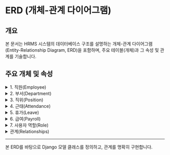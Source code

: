 # ERD (개체-관계 다이어그램)

## 개요
본 문서는 HRMS 시스템의 데이터베이스 구조를 설명하는 개체-관계 다이어그램(Entity-Relationship Diagram, ERD)을 포함하며, 주요 테이블(개체)과 그 속성 및 관계를 기술합니다.

## 주요 개체 및 속성

<details>
<summary>1. 직원(Employee)</summary>

- **employee_id** (PK): 직원 고유 식별자
- **name**: 직원 이름
- **email**: 이메일
- **password**: 암호화된 비밀번호
- **emp_no**: 사번
- **entry_date**: 입사일
- **leave_date**: 퇴사일 (nullable)
- **status**: 재직 상태 (재직 중, 퇴직)
- **created_at**: 생성일시
- **updated_at**: 수정일시
- **department_id** (FK): 부서 참조
- **position_id** (FK): 직위/직책 참조
- **role_id** (FK): 사용자 역할 참조

</details>

<details>
<summary>2. 부서(Department)</summary>

- **department_id** (PK): 부서 고유 식별자
- **name**: 부서명
- **parent_id** (FK, nullable): 상위 부서 참조 (자기참조)
- **manager_id** (FK, nullable): 부서 관리자(직원) 참조
- **created_at**: 생성일시
- **updated_at**: 수정일시

</details>

<details>
<summary>3. 직위(Position)</summary>

- **position_id** (PK): 직위/직책 고유 식별자
- **name**: 직위/직책명
- **created_at**: 생성일시
- **updated_at**: 수정일시

</details>

<details>
<summary>4. 근태(Attendance)</summary>

- **attendance_id** (PK): 근태 고유 식별자
- **employee_id** (FK): 직원 참조
- **date**: 날짜
- **check_in**: 출근 시간
- **check_out**: 퇴근 시간
- **break_time**: 휴게 시간
- **work_hours**: 근로 시간
- **overtime_hours**: 연장 근무 시간
- **created_at**: 생성일시
- **updated_at**: 수정일시

</details>

<details>
<summary>5. 휴가(Leave)</summary>

- **leave_id** (PK): 휴가 내역 고유 식별자
- **employee_id** (FK): 직원 참조
- **leave_type**: 휴가 유형 (연차, 반차, 병가 등)
- **start_date**: 시작일
- **end_date**: 종료일
- **days**: 휴가 일수
- **status**: 상태 (신청, 승인, 반려)
- **reason**: 사유
- **created_at**: 생성일시
- **updated_at**: 수정일시

</details>

<details>
<summary>6. 급여(Payroll)</summary>

- **payroll_id** (PK): 급여 고유 식별자
- **employee_id** (FK): 직원 참조
- **period**: 급여 기간 (YYYY-MM)
- **basic_salary**: 기본 급여
- **allowances**: 수당 합계
- **deductions**: 공제 합계
- **net_pay**: 실수령액
- **created_at**: 생성일시
- **updated_at**: 수정일시

</details>

<details>
<summary>7. 사용자 역할(Role)</summary>

- **role_id** (PK): 역할 고유 식별자
- **name**: 역할명 (관리자, 일반, 부서장 등)
- **permissions**: 권한 정보 (JSON 또는 연결 테이블)
- **created_at**: 생성일시
- **updated_at**: 수정일시

</details>

<details>
<summary>관계(Relationships)</summary>

## 관계(Relationships)
- 직원(Employee) — N:1 → 부서(Department)
- 직원(Employee) — N:1 → 직위(Position)
- 직원(Employee) — N:1 → 사용자 역할(Role)
- 직원(Employee) — 1:N → 근태(Attendance)
- 직원(Employee) — 1:N → 휴가(Leave)
- 직원(Employee) — 1:N → 급여(Payroll)
- 부서(Department) — 1:N → 부서(Department) (자기참조: 상위/하위 부서)

</details>

---

본 ERD를 바탕으로 Django 모델 클래스를 정의하고, 관계를 명확히 구현합니다.